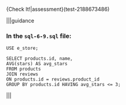 {Check It!|assessment}(test-2188673486)


|||guidance
### In the `sql-6-9.sql` file:

```
USE e_store;

SELECT products.id, name, 
AVG(stars) AS avg_stars 
FROM products 
JOIN reviews 
ON products.id = reviews.product_id 
GROUP BY products.id HAVING avg_stars <= 3;
```

|||
